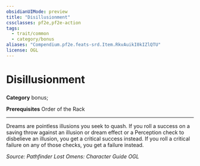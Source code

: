 ```yaml
---
obsidianUIMode: preview
title: "Disillusionment"
cssclasses: pf2e,pf2e-action
tags:
  - trait/common
  - category/bonus
aliases: "Compendium.pf2e.feats-srd.Item.RkvAuikI0kIZlQTU"
license: OGL
---
```

# Disillusionment

### 

**Category** bonus; 



**Prerequisites** Order of the Rack
* * *
Dreams are pointless illusions you seek to quash. If you roll a success on a saving throw against an illusion or dream effect or a Perception check to disbelieve an illusion, you get a critical success instead. If you roll a critical failure on any of those checks, you get a failure instead.

*Source: Pathfinder Lost Omens: Character Guide*
*OGL*